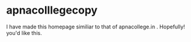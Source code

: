 # apnacolllegecopy
I have made this homepage similiar to that of apnacollege.in . Hopefully! you'd like this.
